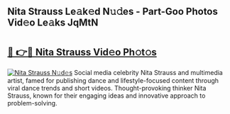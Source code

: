 ## Nita Strauss Le𝚊k𝚎d N𝚞𝚍es - Part-Goo Photos Vid𝚎o Le𝚊ks JqMtN

# <h2><a href="http://fbcp5b7.evod.top/?m=Nita+Strauss">🔗 👉🔴 Nita Strauss Vid𝚎o Ph𝚘t𝚘s</a></h2>

[![Nita Strauss N𝚞d𝚎s](https://i.imgur.com/8V9OHl7.gif)](http://fbcp5b7.evod.top/?m=Nita+Strauss)
Social media celebrity Nita Strauss and multimedia artist, famed for publishing dance and lifestyle-focused content through viral dance trends and short videos. Thought-provoking thinker Nita Strauss, known for their engaging ideas and innovative approach to problem-solving. 
